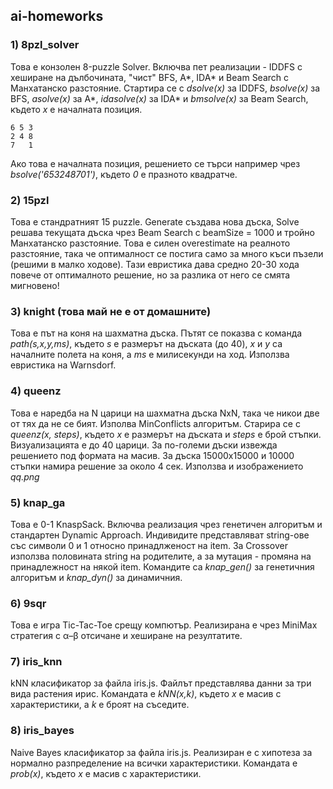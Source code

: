 ## ai-homeworks

### 1) 8pzl_solver
   Това е конзолен 8-puzzle Solver. Включва пет реализации - IDDFS с хеширане на дълбочината, "чист" BFS, А\*, IDA\* и Beam Search с Манхатанско разстояние. Стартира се с *dsolve(x)* за IDDFS, *bsolve(x)* за BFS, *asolve(x)* за A\*, *idasolve(x)* за IDA\* и *bmsolve(x)* за Beam Search, където *x* е началната позиция.
  
    6 5 3
    2 4 8
    7   1

  Ако това е началната позиция, решението се търси например чрез *bsolve('653248701')*, където *0* е празното квадратче.

### 2) 15pzl
   Това е стандратният 15 puzzle. Generate създава нова дъска, Solve решава текущата дъска чрез Beam Search с beamSize = 1000 и тройно Манхатанско разстояние. Това е силен overestimate на реалното разстояние, така че оптималност се постига само за много къси пъзели (решими в малко ходове). Тази евристика дава средно 20-30 хода повече от оптималното решение, но за разлика от него се смята мигновено!

### 3) knight (това май не е от домашните)
   Това е път на коня на шахматна дъска. Пътят се показва с команда *path(s,x,y,ms)*, където *s* е размерът на дъската (до 40), *x* и *y* са началните полета на коня, а *ms* е милисекунди на ход. Използва евристика на Warnsdorf.

### 4) queenz
   Това е наредба на N царици на шахматна дъска NxN, така че никои две от тях да не се бият. Изполва MinConflicts алгоритъм. Старира се с *queenz(x, steps)*, където *x* е размерът на дъската и *steps* е брой стъпки. Визуализацията е до 40 царици. За по-големи дъски извежда решението под формата на масив. За дъска 15000x15000 и 10000 стъпки намира решение за около 4 сек. Използва и изображението *qq.png*

### 5) knap_ga
   Това е 0-1 KnaspSack. Включва реализация чрез генетичен алгоритъм и стандартен Dynamic Approach. Индивидите представляват string-ове със символи 0 и 1 относно принадлженост на item. За Crossover използва половината string на родителите, а за мутация - промяна на принадлежност на някой item. Командите са *knap_gen()* за генетичния алгоритъм и *knap_dyn()* за динамичния.
   
### 6) 9sqr
   Това е игра Tic-Tac-Toe срещу компютър. Реализирана е чрез MiniMax стратегия с α–β отсичане и хеширане на резултатите.

### 7) iris_knn
   kNN класификатор за файла iris.js. Файлът представлява данни за три вида растения ирис. Командата е *kNN(x,k)*, където *x* е масив с характеристики, а *k* е броят на съседите.

### 8) iris_bayes
   Naive Bayes класификатор за файла iris.js. Реализиран е с хипотеза за нормално разпределение на всички характеристики. Командата е *prob(x)*, където *x* е масив с характеристики.